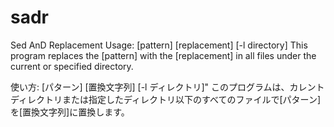 # sadr
Sed AnD Replacement
Usage: [pattern] [replacement] [-l directory]
This program replaces the [pattern] with the [replacement] in all files under the current or specified directory.

使い方: [パターン] [置換文字列] [-l ディレクトリ]" 
このプログラムは、カレントディレクトリまたは指定したディレクトリ以下のすべてのファイルで[パターン]を[置換文字列]に置換します。
